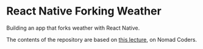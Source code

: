 # React Native Forking Weather

Building an app that forks weather with React Native.

The contents of the repository are based on [this lecture](https://nomadcoders.co/react-native-fundamentals), on Nomad Coders.
